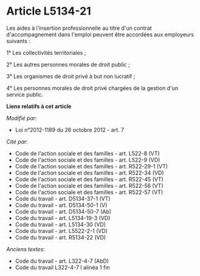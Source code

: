 # Article L5134-21

Les aides à l'insertion professionnelle au titre d'un contrat d'accompagnement dans l'emploi peuvent être accordées aux
employeurs suivants :

1° Les collectivités territoriales ;

2° Les autres personnes morales de droit public ;

3° Les organismes de droit privé à but non lucratif ;

4° Les personnes morales de droit privé chargées de la gestion d'un service public.

**Liens relatifs à cet article**

_Modifié par_:

  - Loi n°2012-1189 du 26 octobre 2012 - art. 7

_Cité par_:

  - Code de l'action sociale et des familles - art. L522-8 (VT)
  - Code de l'action sociale et des familles - art. L522-9 (VD)
  - Code de l'action sociale et des familles - art. R522-29-1 (VT)
  - Code de l'action sociale et des familles - art. R522-34 (VD)
  - Code de l'action sociale et des familles - art. R522-45 (VT)
  - Code de l'action sociale et des familles - art. R522-56 (VT)
  - Code de l'action sociale et des familles - art. R522-57 (VT)
  - Code du travail - art. D5134-37-1 (VT)
  - Code du travail - art. D5134-50-1 (V)
  - Code du travail - art. D5134-50-7 (Ab)
  - Code du travail - art. L5134-19-3 (VD)
  - Code du travail - art. L5134-30 (VD)
  - Code du travail - art. L5522-2-1 (VD)
  - Code du travail - art. R5134-22 (VD)

_Anciens textes_:

  - Code du travail - art. L322-4-7 (AbD)
  - Code du travail L322-4-7 I alinéa 1 fin
